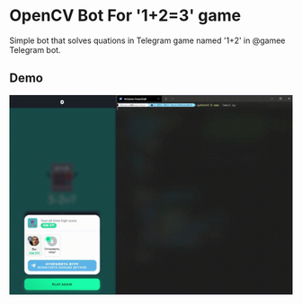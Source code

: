 
# OpenCV Bot For '1+2=3' game

Simple bot that solves quations in Telegram game named '1+2' in @gamee Telegram bot.


## Demo

![Example](https://raw.githubusercontent.com/Roqvie/OpenCVGameBot/master/demo/demo.gif)



